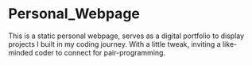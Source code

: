 # Personal_Webpage
This is a static personal webpage, serves as a digital portfolio to display projects I built in my coding journey. With a little tweak, inviting a like-minded coder to connect for pair-programming.


